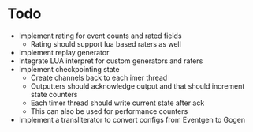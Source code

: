 # Todo

* Implement rating for event counts and rated fields
    * Rating should support lua based raters as well
* Implement replay generator
* Integrate LUA interpret for custom generators and raters
* Implement checkpointing state
    * Create channels back to each imer thread
    * Outputters should acknowledge output and that should increment state counters
    * Each timer thread should write current state after ack
    * This can also be used for performance counters
* Implement a transliterator to convert configs from Eventgen to Gogen